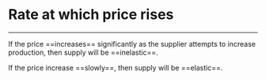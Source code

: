 # Rate at which price rises
---
If the price ==increases== significantly as the supplier attempts to increase production, then supply will be ==inelastic==.

If the price increase ==slowly==, then supply will be ==elastic==.